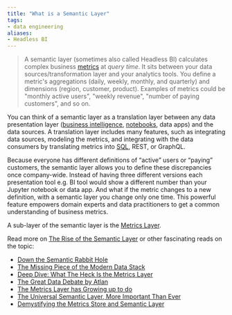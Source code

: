 ```yaml
---
title: "What is a Semantic Layer"
tags:
- data engineering
aliases:
- Headless BI
---
```


> A semantic layer (sometimes also called Headless BI) calculates complex business [metrics](term/metric.md) at *query time*. It sits between your data sources/transformation layer and your analytics tools. You define a metric's aggregations (daily, weekly, monthly, and quarterly) and dimensions (region, customer, product). Examples of metrics could be "monthly active users", "weekly revenue", "number of paying customers", and so on.

You can think of a semantic layer as a translation layer between any data presentation layer ([business intelligence](term/business%20intelligence.md), [notebooks](term/notebooks.md), data apps) and the data sources. A translation layer includes many features, such as integrating data sources, modeling the metrics, and integrating with the data consumers by translating metrics into [SQL](term/sql.md), REST, or GraphQL.

Because everyone has different definitions of “active” users or “paying” customers, the semantic layer allows you to define these discrepancies once company-wide. Instead of having three different versions each presentation tool e.g. BI tool would show a different number than your Jupyter notebook or data app. And what if the metric changes to a new definition, with a semantic layer you change only one time. This powerful feature empowers domain experts and data practitioners to get a common understanding of business metrics.

A sub-layer of the semantic layer is the [Metrics Layer](term/metrics%20layer.md). 

Read more on [The Rise of the Semantic Layer]() or other fascinating reads on the topic:
-   [Down the Semantic Rabbit Hole](https://jpmonteiro.substack.com/p/down-the-semantic-rabbit-hole)
-   [The Missing Piece of the Modern Data Stack](https://benn.substack.com/p/metrics-layer) 
-   [Deep Dive: What The Heck Is the Metrics Layer](https://pedram.substack.com/p/what-is-the-metrics-layer)
-   [The Great Data Debate by Atlan](https://atlan.com/great-data-debate/)
-   [The Metrics Layer has Growing up to do](https://prakasha.substack.com/p/the-metrics-layer-has-growing-up)
-   [The Universal Semantic Layer, More Important Than Ever](https://www.atscale.com/blog/what-is-a-universal-semantic-layer-why-would-you-want-one/)
-   [Demystifying the Metrics Store and Semantic Layer](https://thenewstack.io/demystifying-the-metrics-store-and-semantic-layer/)